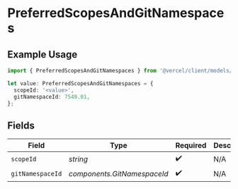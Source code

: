 # PreferredScopesAndGitNamespaces

## Example Usage

```typescript
import { PreferredScopesAndGitNamespaces } from '@vercel/client/models/components';

let value: PreferredScopesAndGitNamespaces = {
  scopeId: '<value>',
  gitNamespaceId: 7549.01,
};
```

## Fields

| Field            | Type                        | Required           | Description |
| ---------------- | --------------------------- | ------------------ | ----------- |
| `scopeId`        | _string_                    | :heavy_check_mark: | N/A         |
| `gitNamespaceId` | _components.GitNamespaceId_ | :heavy_check_mark: | N/A         |
